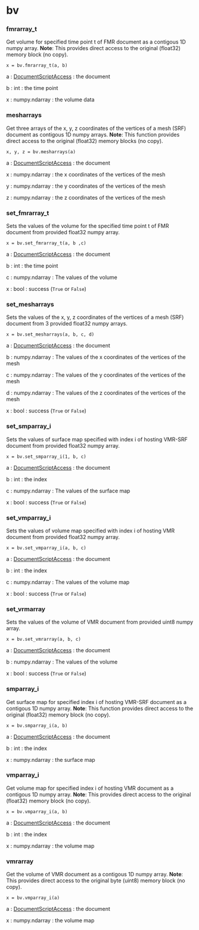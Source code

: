 bv
==


### fmrarray_t ###

Get volume for specified time point t of FMR document as a contigous 1D numpy array.
**Note**: This provides direct access to the original (float32) memory block (no copy).

```
x = bv.fmrarray_t(a, b)
```

a : [DocumentScriptAccess](./script_access.html#documentscriptaccess)
:	the document

b : int
:	the time point

x : numpy.ndarray
:	the volume data


### mesharrays ###

Get three arrays of the x, y, z coordinates of the vertices of a mesh (SRF) document as contigous 1D numpy arrays.
**Note**: This function provides direct access to the original (float32) memory blocks (no copy).
    
```
x, y, z = bv.mesharrays(a)
```

a : [DocumentScriptAccess](./script_access.html#documentscriptaccess)
:	the document

x : numpy.ndarray
:	the x coordinates of the vertices of the mesh

y : numpy.ndarray
:	the y coordinates of the vertices of the mesh

z : numpy.ndarray
:	the z coordinates of the vertices of the mesh


### set_fmrarray_t ###

Sets the values of the volume for the specified time point t of FMR document from provided float32 numpy array.

```
x = bv.set_fmrarray_t(a, b ,c)
```

a : [DocumentScriptAccess](./script_access.html#documentscriptaccess)
:	the document

b : int
:	the time point

c : numpy.ndarray
:	The values of the volume

x : bool
:	success (`True` or `False`)


### set_mesharrays ###

Sets the values of the x, y, z coordinates of the vertices of a mesh (SRF) document from 3 provided float32 numpy arrays.

```
x = bv.set_mesharrays(a, b, c, d)
```

a : [DocumentScriptAccess](./script_access.html#documentscriptaccess)
:   the document

b : numpy.ndarray
:	The values of the x coordinates of the vertices of the mesh

c : numpy.ndarray
:	The values of the y coordinates of the vertices of the mesh

d : numpy.ndarray
:	The values of the z coordinates of the vertices of the mesh

x : bool
:	success (`True` or `False`)


### set_smparray_i ###

Sets the values of surface map specified with index i of hosting VMR-SRF document from provided float32 numpy array.

```
x = bv.set_smparray_i(1, b, c)
```

a : [DocumentScriptAccess](./script_access.html#documentscriptaccess)
:	the document

b : int
:	the index

c : numpy.ndarray
:	The values of the surface map

x : bool
:	success (`True` or `False`)


### set_vmparray_i ###

Sets the values of volume map specified with index i of hosting VMR document from provided float32 numpy array.

```
x = bv.set_vmparray_i(a, b, c)
```

a : [DocumentScriptAccess](./script_access.html#documentscriptaccess)
:	the document

b : int
:	the index

c : numpy.ndarray
:	The values of the volume map

x : bool
:	success (`True` or `False`)


### set_vrmarray ###

Sets the values of the volume of VMR document from provided uint8 numpy array.

```
x = bv.set_vmrarray(a, b, c)
```

a : [DocumentScriptAccess](./script_access.html#documentscriptaccess)
:	the document

b : numpy.ndarray
:	The values of the volume

x : bool
:	success (`True` or `False`)


### smparray_i ###

Get surface map for specified index i of hosting VMR-SRF document as a contigous 1D numpy array.
**Note**: This function provides direct access to the original (float32) memory block (no copy).
    
```
x = bv.smparray_i(a, b)
```

a : [DocumentScriptAccess](./script_access.html#documentscriptaccess)
:	the document

b : int
:	the index

x : numpy.ndarray
:	the surface map


### vmparray_i ###

Get volume map for specified index i of hosting VMR document as a contigous 1D numpy array.
**Note**: This provides direct access to the original (float32) memory block (no copy).
    
```
x = bv.vmparray_i(a, b)
```

a : [DocumentScriptAccess](./script_access.html#documentscriptaccess)
:	the document

b : int
:	the index

x : numpy.ndarray
:	the volume map


### vmrarray ###

Get the volume of VMR document as a contigous 1D numpy array.
**Note**: This provides direct access to the original byte (uint8) memory block (no copy).

```
x = bv.vmparray_i(a)
```

a : [DocumentScriptAccess](./script_access.html#documentscriptaccess)
:	the document

x : numpy.ndarray
:	the volume map
